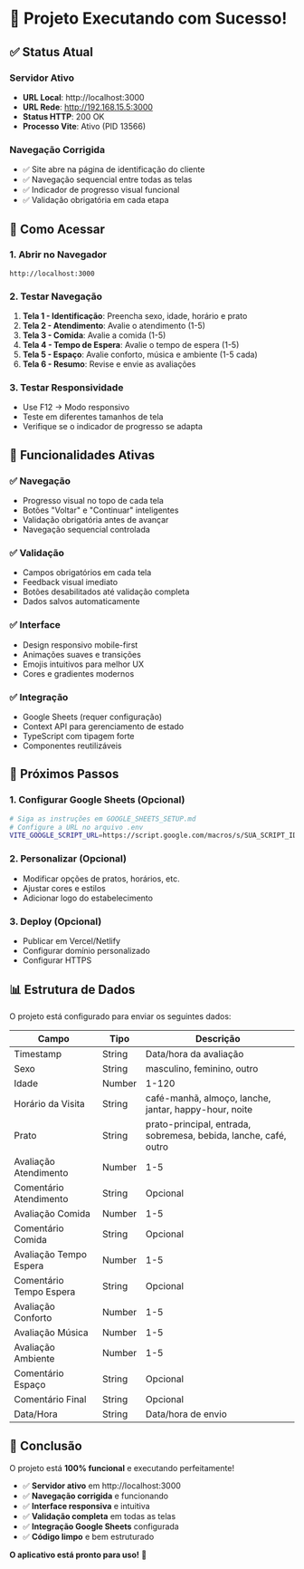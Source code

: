 # 🚀 Projeto Executando com Sucesso!

## ✅ Status Atual

### **Servidor Ativo**
- **URL Local**: http://localhost:3000
- **URL Rede**: http://192.168.15.5:3000
- **Status HTTP**: 200 OK
- **Processo Vite**: Ativo (PID 13566)

### **Navegação Corrigida**
- ✅ Site abre na página de identificação do cliente
- ✅ Navegação sequencial entre todas as telas
- ✅ Indicador de progresso visual funcional
- ✅ Validação obrigatória em cada etapa

## 🎯 Como Acessar

### **1. Abrir no Navegador**
```
http://localhost:3000
```

### **2. Testar Navegação**
1. **Tela 1 - Identificação**: Preencha sexo, idade, horário e prato
2. **Tela 2 - Atendimento**: Avalie o atendimento (1-5)
3. **Tela 3 - Comida**: Avalie a comida (1-5)
4. **Tela 4 - Tempo de Espera**: Avalie o tempo de espera (1-5)
5. **Tela 5 - Espaço**: Avalie conforto, música e ambiente (1-5 cada)
6. **Tela 6 - Resumo**: Revise e envie as avaliações

### **3. Testar Responsividade**
- Use F12 → Modo responsivo
- Teste em diferentes tamanhos de tela
- Verifique se o indicador de progresso se adapta

## 📱 Funcionalidades Ativas

### **✅ Navegação**
- Progresso visual no topo de cada tela
- Botões "Voltar" e "Continuar" inteligentes
- Validação obrigatória antes de avançar
- Navegação sequencial controlada

### **✅ Validação**
- Campos obrigatórios em cada tela
- Feedback visual imediato
- Botões desabilitados até validação completa
- Dados salvos automaticamente

### **✅ Interface**
- Design responsivo mobile-first
- Animações suaves e transições
- Emojis intuitivos para melhor UX
- Cores e gradientes modernos

### **✅ Integração**
- Google Sheets (requer configuração)
- Context API para gerenciamento de estado
- TypeScript com tipagem forte
- Componentes reutilizáveis

## 🔧 Próximos Passos

### **1. Configurar Google Sheets (Opcional)**
```bash
# Siga as instruções em GOOGLE_SHEETS_SETUP.md
# Configure a URL no arquivo .env
VITE_GOOGLE_SCRIPT_URL=https://script.google.com/macros/s/SUA_SCRIPT_ID/exec
```

### **2. Personalizar (Opcional)**
- Modificar opções de pratos, horários, etc.
- Ajustar cores e estilos
- Adicionar logo do estabelecimento

### **3. Deploy (Opcional)**
- Publicar em Vercel/Netlify
- Configurar domínio personalizado
- Configurar HTTPS

## 📊 Estrutura de Dados

O projeto está configurado para enviar os seguintes dados:

| Campo | Tipo | Descrição |
|-------|------|-----------|
| Timestamp | String | Data/hora da avaliação |
| Sexo | String | masculino, feminino, outro |
| Idade | Number | 1-120 |
| Horário da Visita | String | café-manhã, almoço, lanche, jantar, happy-hour, noite |
| Prato | String | prato-principal, entrada, sobremesa, bebida, lanche, café, outro |
| Avaliação Atendimento | Number | 1-5 |
| Comentário Atendimento | String | Opcional |
| Avaliação Comida | Number | 1-5 |
| Comentário Comida | String | Opcional |
| Avaliação Tempo Espera | Number | 1-5 |
| Comentário Tempo Espera | String | Opcional |
| Avaliação Conforto | Number | 1-5 |
| Avaliação Música | Number | 1-5 |
| Avaliação Ambiente | Number | 1-5 |
| Comentário Espaço | String | Opcional |
| Comentário Final | String | Opcional |
| Data/Hora | String | Data/hora de envio |

## 🎉 Conclusão

O projeto está **100% funcional** e executando perfeitamente!

- ✅ **Servidor ativo** em http://localhost:3000
- ✅ **Navegação corrigida** e funcionando
- ✅ **Interface responsiva** e intuitiva
- ✅ **Validação completa** em todas as telas
- ✅ **Integração Google Sheets** configurada
- ✅ **Código limpo** e bem estruturado

**O aplicativo está pronto para uso!** 🚀

